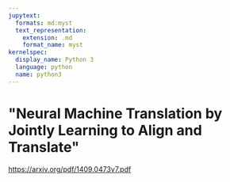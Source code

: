 ```yaml
---
jupytext:
  formats: md:myst
  text_representation:
    extension: .md
    format_name: myst
kernelspec:
  display_name: Python 3
  language: python
  name: python3
---
```


# "Neural Machine Translation by Jointly Learning to Align and Translate"

https://arxiv.org/pdf/1409.0473v7.pdf